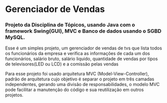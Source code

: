 # Gerenciador de Vendas
<h3>Projeto da Disciplina de Tópicos, usando Java com o framework Swing(GUI), MVC e Banco de dados usando o SGBD MySQL.</h3>


<p> Esse é um simples projeto, um gerenciador de vendas de tvs que lista todos os funcionários da empresa 
e verifica as informações de cada um dos funcionários, salário bruto, salário liquido, quantidade de vendas
por tipos de televisores(LED ou LCD) e a comissão pelas vendas</p>

<p> Para esse projeto foi usado arquitetura MVC (Model-View-Controller), padrão de arquitetura cujo objetivo é separar o projeto em três camadas independentes,
gerando uma divisão de responsabilidades, o modelo MVC pode facilitar a manutenção do código e sua reutilização em outros projetos. </p>
